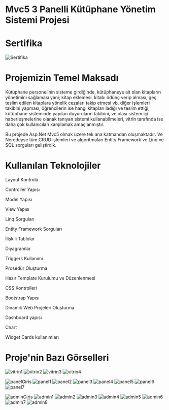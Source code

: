 # Mvc5 3 Panelli Kütüphane Yönetim Sistemi Projesi

# Sertifika

![Sertifika](https://github.com/hasan-bozkus/MvcKutuphane/blob/master/MvcKutuphane/AdminLTE-3.0.4/docs/assets/img/Mvc5%20ile%203%20Panelli%20K%C3%BCt%C3%BCphane%20Y%C3%B6netim%20Sistemi.jpg)

# Projemizin Temel Maksadı

Kütüphane personelinin sisteme girdiğinde, kütüphaneye ait olan kitapların yönetimini sağlaması yani; kitap eklemesi, kitabı ödünç verip alması, geç teslim edilen kitaplara yönelik cezaları takip etmesi vb. diğer işlemleri takibini yapması, öğrencilerin ise hangi kitapları ladığı ve teslim ettiği, kütüphane sisteminde yapılan duyuruların takibini, ve olası sistem içi haberleşmelerine olanak tanıyan sistemi kullanabilmeleri, vitrin tarafında ise daha çok kullanıcıları karşılamak amaçlanmıştır.

Bu projede  Asp.Net Mvc5 olmak üzere tek ana katmandan oluşmaktadır. Ve Neredeyse tüm CRUD işlemleri ve algoritmaları Entity Framework ve Linq ve SQL sorguları geliştirdik. 

# Kullanılan Teknolojiler

Layout Kontrolü

Controller Yapısı

Model Yapısı

View Yapısı

Linq Sorguları

Entity Framework Sorguları

İlişkili Tablolar

Diyagramlar

Triggers Kullanımı

Prosedür Oluşturma

Hazır Template Kurulumu ve Düzenlenmesi

CSS Kontrolleri

Bootstrap Yapısı

Dinamik Web Projeleri Oluşturma

Dashboard yapısı

Chart

Widget Cards kullanımları

# Proje'nin Bazı Görselleri

![vitrin1](https://github.com/hasan-bozkus/MvcKutuphane/blob/master/MvcKutuphane/AdminLTE-3.0.4/docs/assets/img/Ekran%20g%C3%B6r%C3%BCnt%C3%BCs%C3%BC%202024-09-09%20141745%20-%20Kopya.png)
![vitrin2](https://github.com/hasan-bozkus/MvcKutuphane/blob/master/MvcKutuphane/AdminLTE-3.0.4/docs/assets/img/Ekran%20g%C3%B6r%C3%BCnt%C3%BCs%C3%BC%202024-09-09%20141810%20-%20Kopya.png)
![vitrin3](https://github.com/hasan-bozkus/MvcKutuphane/blob/master/MvcKutuphane/AdminLTE-3.0.4/docs/assets/img/Ekran%20g%C3%B6r%C3%BCnt%C3%BCs%C3%BC%202024-09-09%20141837%20-%20Kopya.png)
![vitrin4](https://github.com/hasan-bozkus/MvcKutuphane/blob/master/MvcKutuphane/AdminLTE-3.0.4/docs/assets/img/Ekran%20g%C3%B6r%C3%BCnt%C3%BCs%C3%BC%202024-09-09%20141925%20-%20Kopya.png)

![panelGiris](https://github.com/hasan-bozkus/MvcKutuphane/blob/master/MvcKutuphane/AdminLTE-3.0.4/docs/assets/img/Ekran%20g%C3%B6r%C3%BCnt%C3%BCs%C3%BC%202024-09-09%20142012%20-%20Kopya.png)
![panel1](https://github.com/hasan-bozkus/MvcKutuphane/blob/master/MvcKutuphane/AdminLTE-3.0.4/docs/assets/img/Ekran%20g%C3%B6r%C3%BCnt%C3%BCs%C3%BC%202024-09-09%20142144%20-%20Kopya.png)
![panel2](https://github.com/hasan-bozkus/MvcKutuphane/blob/master/MvcKutuphane/AdminLTE-3.0.4/docs/assets/img/Ekran%20g%C3%B6r%C3%BCnt%C3%BCs%C3%BC%202024-09-09%20142205.png)
![panel3](https://github.com/hasan-bozkus/MvcKutuphane/blob/master/MvcKutuphane/AdminLTE-3.0.4/docs/assets/img/Ekran%20g%C3%B6r%C3%BCnt%C3%BCs%C3%BC%202024-09-09%20142317.png)
![panel4](https://github.com/hasan-bozkus/MvcKutuphane/blob/master/MvcKutuphane/AdminLTE-3.0.4/docs/assets/img/Ekran%20g%C3%B6r%C3%BCnt%C3%BCs%C3%BC%202024-09-09%20142351.png)
![panel5](https://github.com/hasan-bozkus/MvcKutuphane/blob/master/MvcKutuphane/AdminLTE-3.0.4/docs/assets/img/Ekran%20g%C3%B6r%C3%BCnt%C3%BCs%C3%BC%202024-09-09%20142830.png)
![panel6](https://github.com/hasan-bozkus/MvcKutuphane/blob/master/MvcKutuphane/AdminLTE-3.0.4/docs/assets/img/Ekran%20g%C3%B6r%C3%BCnt%C3%BCs%C3%BC%202024-09-09%20150548.png)
![panel7](https://github.com/hasan-bozkus/MvcKutuphane/blob/master/MvcKutuphane/AdminLTE-3.0.4/docs/assets/img/Ekran%20g%C3%B6r%C3%BCnt%C3%BCs%C3%BC%202024-09-09%20150602.png)

![adminGiris](https://github.com/hasan-bozkus/MvcKutuphane/blob/master/MvcKutuphane/AdminLTE-3.0.4/docs/assets/img/Ekran%20g%C3%B6r%C3%BCnt%C3%BCs%C3%BC%202024-09-09%20150633.png)
![admin1](https://github.com/hasan-bozkus/MvcKutuphane/blob/master/MvcKutuphane/AdminLTE-3.0.4/docs/assets/img/Ekran%20g%C3%B6r%C3%BCnt%C3%BCs%C3%BC%202024-09-09%20150749.png)
![admin2](https://github.com/hasan-bozkus/MvcKutuphane/blob/master/MvcKutuphane/AdminLTE-3.0.4/docs/assets/img/Ekran%20g%C3%B6r%C3%BCnt%C3%BCs%C3%BC%202024-09-09%20150657.png)
![admin3](https://github.com/hasan-bozkus/MvcKutuphane/blob/master/MvcKutuphane/AdminLTE-3.0.4/docs/assets/img/Ekran%20g%C3%B6r%C3%BCnt%C3%BCs%C3%BC%202024-09-09%20183834.png)
![admin4](https://github.com/hasan-bozkus/MvcKutuphane/blob/master/MvcKutuphane/AdminLTE-3.0.4/docs/assets/img/Ekran%20g%C3%B6r%C3%BCnt%C3%BCs%C3%BC%202024-09-09%20183903.png)
![admin5](https://github.com/hasan-bozkus/MvcKutuphane/blob/master/MvcKutuphane/AdminLTE-3.0.4/docs/assets/img/Ekran%20g%C3%B6r%C3%BCnt%C3%BCs%C3%BC%202024-09-09%20183923.png)
![admin6](https://github.com/hasan-bozkus/MvcKutuphane/blob/master/MvcKutuphane/AdminLTE-3.0.4/docs/assets/img/Ekran%20g%C3%B6r%C3%BCnt%C3%BCs%C3%BC%202024-09-09%20183949.png)
![admin7](https://github.com/hasan-bozkus/MvcKutuphane/blob/master/MvcKutuphane/AdminLTE-3.0.4/docs/assets/img/Ekran%20g%C3%B6r%C3%BCnt%C3%BCs%C3%BC%202024-09-09%20184014.png)
![admin8]()
